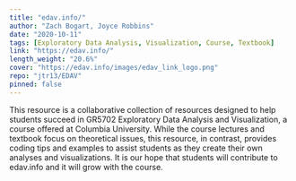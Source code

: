 ```yaml
---
title: "edav.info/"
author: "Zach Bogart, Joyce Robbins"
date: "2020-10-11"
tags: [Exploratory Data Analysis, Visualization, Course, Textbook]
link: "https://edav.info/"
length_weight: "20.6%"
cover: "https://edav.info/images/edav_link_logo.png"
repo: "jtr13/EDAV"
pinned: false
---
```


This resource is a collaborative collection of resources designed to help students succeed in GR5702 Exploratory Data Analysis and Visualization, a course offered at Columbia University. While the course lectures and textbook focus on theoretical issues, this resource, in contrast, provides coding tips and examples to assist students as they create their own analyses and visualizations. It is our hope that students will contribute to edav.info and it will grow with the course.
